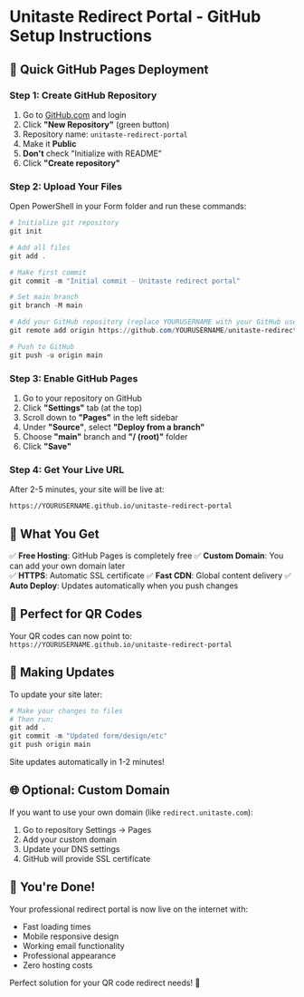 # Unitaste Redirect Portal - GitHub Setup Instructions

## 🚀 Quick GitHub Pages Deployment

### Step 1: Create GitHub Repository
1. Go to [GitHub.com](https://github.com) and login
2. Click **"New Repository"** (green button)
3. Repository name: `unitaste-redirect-portal`
4. Make it **Public**
5. **Don't** check "Initialize with README"
6. Click **"Create repository"**

### Step 2: Upload Your Files
Open PowerShell in your Form folder and run these commands:

```powershell
# Initialize git repository
git init

# Add all files
git add .

# Make first commit
git commit -m "Initial commit - Unitaste redirect portal"

# Set main branch
git branch -M main

# Add your GitHub repository (replace YOURUSERNAME with your GitHub username)
git remote add origin https://github.com/YOURUSERNAME/unitaste-redirect-portal.git

# Push to GitHub
git push -u origin main
```

### Step 3: Enable GitHub Pages
1. Go to your repository on GitHub
2. Click **"Settings"** tab (at the top)
3. Scroll down to **"Pages"** in the left sidebar
4. Under **"Source"**, select **"Deploy from a branch"**
5. Choose **"main"** branch and **"/ (root)"** folder
6. Click **"Save"**

### Step 4: Get Your Live URL
After 2-5 minutes, your site will be live at:
```
https://YOURUSERNAME.github.io/unitaste-redirect-portal
```

## 🎯 What You Get

✅ **Free Hosting**: GitHub Pages is completely free
✅ **Custom Domain**: You can add your own domain later  
✅ **HTTPS**: Automatic SSL certificate
✅ **Fast CDN**: Global content delivery
✅ **Auto Deploy**: Updates automatically when you push changes

## 📱 Perfect for QR Codes

Your QR codes can now point to:
`https://YOURUSERNAME.github.io/unitaste-redirect-portal`

## 🔄 Making Updates

To update your site later:
```powershell
# Make your changes to files
# Then run:
git add .
git commit -m "Updated form/design/etc"
git push origin main
```

Site updates automatically in 1-2 minutes!

## 🌐 Optional: Custom Domain

If you want to use your own domain (like `redirect.unitaste.com`):
1. Go to repository Settings → Pages
2. Add your custom domain
3. Update your DNS settings
4. GitHub will provide SSL certificate

## 🎉 You're Done!

Your professional redirect portal is now live on the internet with:
- Fast loading times
- Mobile responsive design  
- Working email functionality
- Professional appearance
- Zero hosting costs

Perfect solution for your QR code redirect needs! 🚀